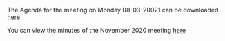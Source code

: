 <!--
.. title: Parish Council Meeting Monday 8th March 2021 (Agenda and Minutes).
.. slug: 2021-03-06-meeting
.. date: 2021-03-06 02:49:30 UTC
.. tags: parishcouncil
.. category:
.. link:
.. description:
.. type: text
-->

The Agenda for the meeting on Monday 08-03-20021 can be downloaded [here](https://drive.google.com/file/d/1Ski7tEMTYrFFMtcGEOvwAvAeLqDz-EjL/view?usp=sharing)

You can view the minutes of the November 2020 meeting [here](https://drive.google.com/file/d/1NZpQrHN1n1scVSMEhkcofse8FH2AfY6o/view?usp=sharing)
